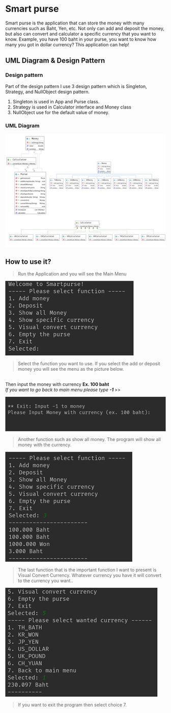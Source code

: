 <h1>Smart purse</h1>
Smart purse is the application that can store the money with many currencies such as Baht, Yen, etc. Not only can add and deposit the money, but also can convert and calculator a specific currency that you want to know. Example, you have 100 baht in your purse, you want to know how many you got in dollar currency? This application can help! 
<h2>UML Diagram & Design Pattern</h2>
<h3>Design pattern</h3>
Part of the design pattern I use 3 design pattern which is Singleton, Strategy, and NullObject design pattern. 
<ol>
<li> Singleton is used in App and Purse class.
<li> Strategy is used in Calculator interface and Money class
<li> NullObject use for the default value of money.
</ol>
<h3>UML Diagram</h3>

![](./image/uml-1.jpg)


<h2>How to use it?</h2>

> Run the Application and you will see the Main Menu <br>
>>
![](./image/app1.png)
> Select the function you want to use. If you select the add or deposit money you will see the menu as the picture below.
<br>
Then input the money with currency 
<b> Ex. 100 baht</b> <br>
    <i>If you want to go back to main menu please type <b> -1 </b></i>
>>

![alt text](image/app2.png)
> Another function such as show all money. The program will show all money with the currency.
>>
![alt text](image/app4.png)

>The last function that is the important function I want to present is Visual Convert Currency. Whatever currency you have it will convert to the currency you want..
>>
![alt text](image/app5.png)
> If you want to exit the program then select choice 7.
>>

